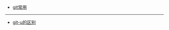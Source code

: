 + [git常用](https://github.com/jikwjjw/gitCommon_Markdown/blob/master/git_%E5%B8%B8%E7%94%A8.md)
-----------------------------------------------------------------------------------------------
+ [git-u的区别](https://github.com/jikwjjw/gitCommon_Markdown/blob/master/git%20-u%20%E7%9A%84%E5%8C%BA%E5%88%AB.txt)
